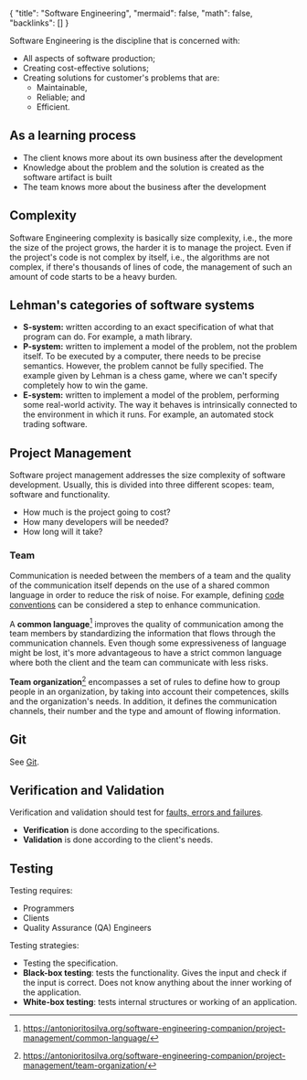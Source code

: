 {
	"title": "Software Engineering",
	"mermaid": false,
	"math": false,
	"backlinks": []
}

Software Engineering is the discipline that is concerned with:

- All aspects of software production;
- Creating cost-effective solutions;
- Creating solutions for customer's problems that are:
  - Maintainable,
  - Reliable; and
  - Efficient.

## As a learning process

- The client knows more about its own business after the development
-	Knowledge about the problem and the solution is created as the software artifact is built
-	The team knows more about the business after the development

## Complexity

Software Engineering complexity is basically size complexity, i.e., the more the size of the project grows, the harder it is to manage the project. Even if the project's code is not complex by itself, i.e., the algorithms are not complex, if there's thousands of lines of code, the management of such an amount of code starts to be a heavy burden.

## Lehman's categories of software systems

- **S-system:** written according to an exact specification of what that program can do. For example, a math library.
- **P-system:** written to implement a model of the problem, not the problem itself. To be executed by a computer, there needs to be precise semantics. However, the problem cannot be fully specified. The example given by Lehman is a chess game, where we can't specify completely how to win the game.
- **E-system:** written to implement a model of the problem, performing some real-world activity. The way it behaves is intrinsically connected to the environment in which it runs. For example, an automated stock trading software.

## Project Management

Software project management addresses the size complexity of software development. Usually, this is divided into three different scopes: team, software and functionality.

- How much is the project going to cost?
- How many developers will be needed?
- How long will it take?

### Team

Communication is needed between the members of a team and the quality of the communication itself depends on the use of a shared common language in order to reduce the risk of noise. For example, defining [code conventions](https://en.wikipedia.org/wiki/Coding_conventions) can be considered a step to enhance communication.

A **common language**[^cl] improves the quality of communication among the team members by standardizing the information that flows through the communication channels. Even though some expressiveness of language might be lost, it's more advantageous to have a strict common language where both the client and the team can communicate with less risks.

**Team organization**[^to] encompasses a set of rules to define how to group people in an organization, by taking into account their competences, skills and the organization's needs. In addition, it defines the communication channels, their number and the type and amount of flowing information.

## Git

See [Git](/git/).

## Verification and Validation

Verification and validation should test for [faults, errors and failures](/fault-error-failure/).

- **Verification** is done according to the specifications.
- **Validation** is done according to the client's needs.

## Testing

Testing requires:

- Programmers
- Clients
- Quality Assurance (QA) Engineers

Testing strategies:

- Testing the specification.
- **Black-box testing**: tests the functionality. Gives the input and check if the input is correct. Does not know anything about the inner working of the application.
- **White-box testing**: tests internal structures or working of an application.

[^cl]: https://antonioritosilva.org/software-engineering-companion/project-management/common-language/
[^to]: https://antonioritosilva.org/software-engineering-companion/project-management/team-organization/